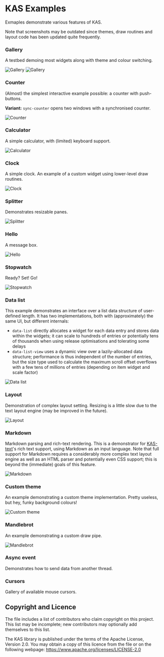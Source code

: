 KAS Examples
==========

Exmaples demonstrate various features of KAS.

Note that screenshots may be outdated since themes, draw routines and layout code has been updated quite frequently.

### Gallery

A testbed demoing most widgets along with theme and colour switching.

![Gallery](../../screenshots/gallery.png)
![Gallery](https://github.com/kas-gui/data-dump/blob/master/video/gallery.png)

### Counter

(Almost) the simplest interactive example possible: a counter with push-buttons.

**Variant:** `sync-counter` opens two windows with a synchronised counter.

![Counter](../../screenshots/counter.png)

### Calculator

A simple calculator, with (limited) keyboard support.

![Calculator](../../screenshots/calculator.png)

### Clock

A simple clock. An example of a custom widget using lower-level draw routines.

![Clock](../../screenshots/clock.png)

### Splitter

Demonstrates resizable panes.

![Splitter](../../screenshots/splitter.gif)

### Hello

A message box.

![Hello](../../screenshots/hello.png)

### Stopwatch

Ready? Set! Go!

![Stopwatch](../../screenshots/stopwatch.png)

### Data list

This example demonstrates an interface over a list data structure of
user-defined length. It has two implementations, both with (approximately) the
same UI, but different internals:

-   `data-list` directly allocates a widget for each data entry and stores data
    within the widgets; it can scale to hundreds of entries or potentially tens
    of thousands when using release optimisations and tolerating some delays
-   `data-list-view` uses a dynamic view over a lazily-allocated data structure;
    performance is thus independent of the number of entries, but the size type
    used to calculate the maximum scroll offset overflows with a few tens of
    millions of entries (depending on item widget and scale factor)

![Data list](../../screenshots/data-list.png)

### Layout

Demonstration of complex layout setting. Resizing is a little slow due to the
text layout engine (may be improved in the future).

![Layout](../../screenshots/layout.png)

### Markdown

Markdown parsing and rich-text rendering. This is a demonstrator for
[KAS-text](https://github.com/kas-gui/kas-text/)'s rich text support, using
Markdown as an input language. Note that full support for Markdown requires a
considerably more complex text layout engine as well as an HTML parser and
potentially even CSS support; this is beyond the (immediate) goals of this feature.

![Markdown](../../screenshots/markdown.png)

### Custom theme

An example demonstrating a custom theme implementation.
Pretty useless, but hey, funky background colours!

![Custom theme](../../screenshots/theme.png)

### Mandlebrot

An example demonstrating a custom draw pipe.

![Mandlebrot](../../screenshots/mandlebrot.png)

### Async event

Demonstrates how to send data from another thread.

### Cursors

Gallery of available mouse cursors.


Copyright and Licence
-------

The <COPYRIGHT> file includes a list of contributors who claim copyright on this
project. This list may be incomplete; new contributors may optionally add
themselves to this list.

The KAS library is published under the terms of the Apache License, Version 2.0.
You may obtain a copy of this licence from the <LICENSE-APACHE> file or on
the following webpage: <https://www.apache.org/licenses/LICENSE-2.0>
